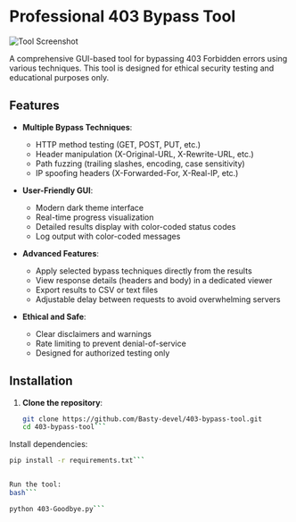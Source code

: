 # Professional 403 Bypass Tool

![Tool Screenshot](screenshot.png)

A comprehensive GUI-based tool for bypassing 403 Forbidden errors using various techniques. This tool is designed for ethical security testing and educational purposes only.

## Features

- **Multiple Bypass Techniques**:
  - HTTP method testing (GET, POST, PUT, etc.)
  - Header manipulation (X-Original-URL, X-Rewrite-URL, etc.)
  - Path fuzzing (trailing slashes, encoding, case sensitivity)
  - IP spoofing headers (X-Forwarded-For, X-Real-IP, etc.)
  
- **User-Friendly GUI**:
  - Modern dark theme interface
  - Real-time progress visualization
  - Detailed results display with color-coded status codes
  - Log output with color-coded messages
  
- **Advanced Features**:
  - Apply selected bypass techniques directly from the results
  - View response details (headers and body) in a dedicated viewer
  - Export results to CSV or text files
  - Adjustable delay between requests to avoid overwhelming servers
  
- **Ethical and Safe**:
  - Clear disclaimers and warnings
  - Rate limiting to prevent denial-of-service
  - Designed for authorized testing only

## Installation

1. **Clone the repository**:
   ```bash
   git clone https://github.com/Basty-devel/403-bypass-tool.git
   cd 403-bypass-tool```
Install dependencies:

```bash
pip install -r requirements.txt```


Run the tool:
bash```

python 403-Goodbye.py```

